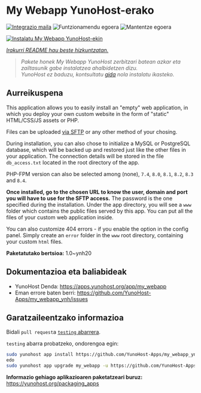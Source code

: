 <!--
Ohart ongi: README hau automatikoki sortu da <https://github.com/YunoHost/apps/tree/master/tools/readme_generator>ri esker
EZ editatu eskuz.
-->

# My Webapp YunoHost-erako

[![Integrazio maila](https://apps.yunohost.org/badge/integration/my_webapp)](https://ci-apps.yunohost.org/ci/apps/my_webapp/)
![Funtzionamendu egoera](https://apps.yunohost.org/badge/state/my_webapp)
![Mantentze egoera](https://apps.yunohost.org/badge/maintained/my_webapp)

[![Instalatu My Webapp YunoHost-ekin](https://install-app.yunohost.org/install-with-yunohost.svg)](https://install-app.yunohost.org/?app=my_webapp)

*[Irakurri README hau beste hizkuntzatan.](./ALL_README.md)*

> *Pakete honek My Webapp YunoHost zerbitzari batean azkar eta zailtasunik gabe instalatzea ahalbidetzen dizu.*  
> *YunoHost ez baduzu, kontsultatu [gida](https://yunohost.org/install) nola instalatu ikasteko.*

## Aurreikuspena

This application allows you to easily install an "empty" web application, in which you deploy your own custom website in the form of "static" HTML/CSS/JS assets or PHP.

Files can be uploaded [via SFTP](https://yunohost.org/en/filezilla) or any other method of your chosing.

During installation, you can also chose to initialize a MySQL or PostgreSQL database, which will be backed up and restored just like the other files in your application. The connection details will be stored in the file `db_access.txt` located in the root directory of the app.

PHP-FPM version can also be selected among (none), `7.4`, `8.0`, `8.1`, `8.2`, `8.3` and `8.4`.

**Once installed, go to the chosen URL to know the user, domain and port you will have to use for the SFTP access.** The password is the one specified during the installation. Under the app directory, you will see a `www` folder which contains the public files served by this app. You can put all the files of your custom web application inside.

You can also customize 404 errors - if you enable the option in the config panel. Simply create an `error` folder in the `www` root directory, containing your custom `html` files. 


**Paketatutako bertsioa:** 1.0~ynh20
## Dokumentazioa eta baliabideak

- YunoHost Denda: <https://apps.yunohost.org/app/my_webapp>
- Eman errore baten berri: <https://github.com/YunoHost-Apps/my_webapp_ynh/issues>

## Garatzaileentzako informazioa

Bidali `pull request`a [`testing` abarrera](https://github.com/YunoHost-Apps/my_webapp_ynh/tree/testing).

`testing` abarra probatzeko, ondorengoa egin:

```bash
sudo yunohost app install https://github.com/YunoHost-Apps/my_webapp_ynh/tree/testing --debug
edo
sudo yunohost app upgrade my_webapp -u https://github.com/YunoHost-Apps/my_webapp_ynh/tree/testing --debug
```

**Informazio gehiago aplikazioaren paketatzeari buruz:** <https://yunohost.org/packaging_apps>
